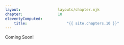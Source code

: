 ```yaml
---
layout:                 layouts/chapter.njk
chapter:                10
eleventyComputed:
    title:                  "{{ site.chapters.10 }}"
---
```


Coming Soon!
